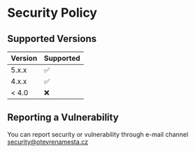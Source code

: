 # Security Policy

## Supported Versions


| Version | Supported          |
| ------- | ------------------ |
| 5.x.x   | :white_check_mark: |
| 4.x.x   | :white_check_mark: |
| < 4.0   | :x:                |

## Reporting a Vulnerability

You can report security or vulnerability through e-mail channel security@otevrenamesta.cz

